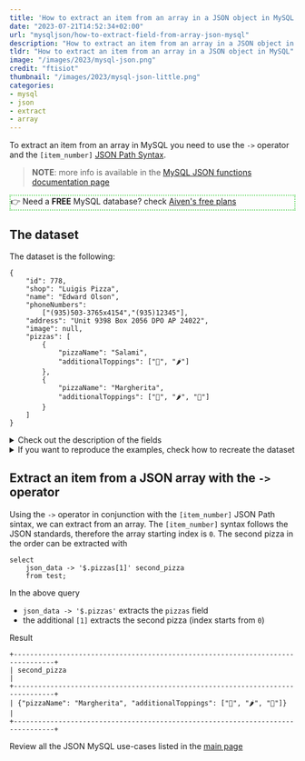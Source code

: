 ```yaml
---
title: 'How to extract an item from an array in a JSON object in MySQL'
date: "2023-07-21T14:52:34+02:00"
url: "mysqljson/how-to-extract-field-from-array-json-mysql"
description: "How to extract an item from an array in a JSON object in MySQL"
tldr: "How to extract an item from an array in a JSON object in MySQL"
image: "/images/2023/mysql-json.png"
credit: "ftisiot"
thumbnail: "/images/2023/mysql-json-little.png"
categories:
- mysql
- json
- extract
- array
---
```




To extract an item from an array in MySQL you need to use the `->` operator and the `[item_number]`  [JSON Path Syntax](https://dev.mysql.com/doc/refman/8.0/en/json.html#json-path-syntax).

<!--more-->

> **NOTE**: more info is available in the [MySQL JSON functions documentation page](https://dev.mysql.com/doc/refman/8.0/en/json.html)

<p style="border:2px dotted #77dd77;"> 👉 Need a <b>FREE</b> MySQL database? check <a href="https://go.aiven.io/francesco-signup">Aiven's free plans</a></p>


## The dataset

The dataset is the following:

```
{
    "id": 778,
    "shop": "Luigis Pizza",
    "name": "Edward Olson",
    "phoneNumbers":
        ["(935)503-3765x4154","(935)12345"],
    "address": "Unit 9398 Box 2056 DPO AP 24022",
    "image": null,
    "pizzas": [
        {
            "pizzaName": "Salami",
            "additionalToppings": ["🥓", "🌶️"]
        },
        {
            "pizzaName": "Margherita",
            "additionalToppings": ["🍌", "🌶️", "🍍"]
        }
    ]
}
```

<details>
  <summary>Check out the description of the fields</summary>
The following examples use a pizza order dataset with an order having:

* `id`: 778
* `shop`: "Luigis Pizza"
* `name`: "Edward Olson"
* `phoneNumbers`:["(935)503-3765x4154","(935)12345"]
* `address`: "Unit 9398 Box 2056 DPO AP 24022"
* `image`: null
* and two pizzas contained in the `pizzas` item:

```
[
    {
        "pizzaName": "Salami",
        "additionalToppings": ["🥓", "🌶️"]
    },
    {
        "pizzaName": "Margherita",
        "additionalToppings": ["🍌", "🌶️", "🍍"]
    }
]
```
</details>
<details>
  <summary>If you want to reproduce the examples, check how to recreate the dataset</summary>

It can be recreated with the following script:

```
create table test(id serial primary key, json_data json);

insert into test(json_data) values (
'{
    "id": 778,
    "shop": "Luigis Pizza",
    "name": "Edward Olson",
    "phoneNumbers":
        ["(935)503-3765x4154","(935)12345"],
    "address": "Unit 9398 Box 2056 DPO AP 24022",
    "image": null,
    "pizzas": [
        {
            "pizzaName": "Salami",
            "additionalToppings": ["🥓", "🌶️"]
        },
        {
            "pizzaName": "Margherita",
            "additionalToppings": ["🍌", "🌶️", "🍍"]
        }
    ]
}');
```

</details>

## Extract an item from a JSON array with the `->` operator

Using the `->` operator in conjunction with the `[item_number]` JSON Path sintax, we can extract from an array. The `[item_number]` syntax follows the JSON standards, therefore the array starting index is `0`. The second pizza in the order can be extracted with

```
select 
    json_data -> '$.pizzas[1]' second_pizza
    from test;
```

In the above query

* `json_data -> '$.pizzas'` extracts the `pizzas` field
* the additional `[1]` extracts the second pizza (index starts from `0`)

Result

```
+--------------------------------------------------------------------------------+
| second_pizza                                                                   |
+--------------------------------------------------------------------------------+
| {"pizzaName": "Margherita", "additionalToppings": ["🍌", "🌶️", "🍍"]}          |
+--------------------------------------------------------------------------------+
```




Review all the JSON MySQL use-cases listed in the [main page](/mysqljson/main)